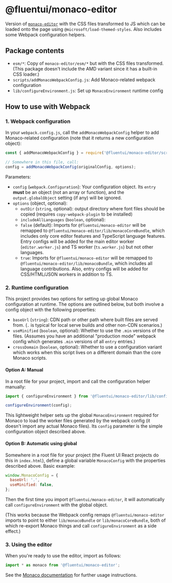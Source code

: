# @fluentui/monaco-editor

Version of [`monaco-editor`](https://www.npmjs.com/package/monaco-editor) with the CSS files transformed to JS which can be loaded onto the page using `@microsoft/load-themed-styles`. Also includes some Webpack configuration helpers.

## Package contents

- `esm/*`: Copy of `monaco-editor/esm/*` but with the CSS files transformed. (This package doesn't include the AMD variant since it has a built-in CSS loader.)
- `scripts/addMonacoWebpackConfig.js`: Add Monaco-related webpack configuration
- `lib/configureEnvironment.js`: Set up `MonacoEnvironment` runtime config

## How to use with Webpack

### 1. Webpack configuration

In your `webpack.config.js`, call the `addMonacoWebpackConfig` helper to add Monaco-related configuration (note that it returns a new configuration object):

```js
const { addMonacoWebpackConfig } = require('@fluentui/monaco-editor/scripts/addMonacoWebpackConfig');

// Somewhere in this file, call:
config = addMonacoWebpackConfig(originalConfig, options);
```

Parameters:

- `config` (`webpack.Configuration`): Your configuration object. Its `entry` **must** be an object (not an array or function), and the `output.globalObject` setting (if any) will be ignored.
- `options` (object, optional):
  - `outDir` (`string`, optional): output directory where font files should be copied (requires `copy-webpack-plugin` to be installed)
  - `includeAllLanguages` (`boolean`, optional):
  - `false` (default): Imports for `@fluentui/monaco-editor` will be remapped to `@fluentui/monaco-editor/lib/monacoCoreBundle`, which includes only core editor features and TypeScript language features. Entry configs will be added for the main editor worker (`editor.worker.js`) and TS worker (`ts.worker.js`) but not other languages.
  - `true`: Imports for `@fluentui/monaco-editor` will be remapped to `@fluentui/monaco-editor/lib/monacoBundle`, which includes all language contributions. Also, entry configs will be added for CSS/HTML/JSON workers in addition to TS.

### 2. Runtime configuration

This project provides two options for setting up global Monaco configuration at runtime. The options are outlined below, but both involve a config object with the following properties:

- `baseUrl` (`string`): CDN path or other path where built files are served from. (`.` is typical for local serve builds and other non-CDN scenarios.)
- `useMinified` (`boolean`, optional): Whether to use the `.min` versions of the files. (Assumes you have an additional "production mode" webpack config which generates `.min` versions of all `entry` entries.)
- `crossDomain` (`boolean`, optional): Whether to use a configuration variant which works when this script lives on a different domain than the core Monaco scripts.

#### Option A: Manual

In a root file for your project, import and call the configuration helper manually:

```js
import { configureEnvironment } from '@fluentui/monaco-editor/lib/configureEnvironment';

configureEnvironment(config);
```

This lightweight helper sets up the global `MonacoEnvironment` required for Monaco to load the worker files generated by the webpack config (it doesn't import any actual Monaco files). Its `config` parameter is the simple configuration object described above.

#### Option B: Automatic using global

Somewhere in a root file for your project (the Fluent UI React projects do this in `index.html`), define a global variable `MonacoConfig` with the properties described above. Basic example:

```js
window.MonacoConfig = {
  baseUrl: '.',
  useMinified: false,
};
```

Then the first time you import `@fluentui/monaco-editor`, it will automatically call `configureEnvironment` with the global object.

(This works because the Webpack config remaps `@fluentui/monaco-editor` imports to point to either `lib/monacoBundle` or `lib/monacoCoreBundle`, both of which re-export Monaco things and call `configureEnvironment` as a side effect.)

### 3. Using the editor

When you're ready to use the editor, import as follows:

```js
import * as monaco from '@fluentui/monaco-editor';
```

See the [Monaco documentation](https://microsoft.github.io/monaco-editor) for further usage instructions.
